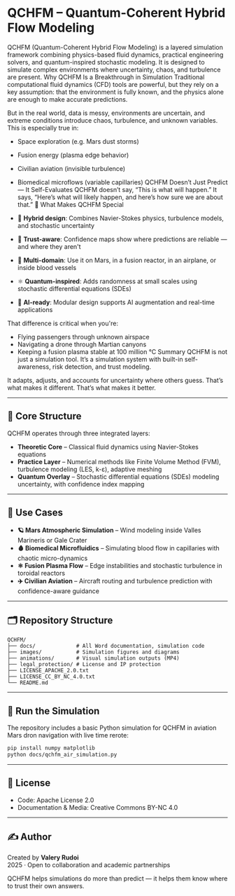 # QCHFM – Quantum-Coherent Hybrid Flow Modeling

QCHFM (Quantum-Coherent Hybrid Flow Modeling) is a layered simulation framework combining physics-based fluid dynamics, practical engineering solvers, and quantum-inspired stochastic modeling. It is designed to simulate complex environments where uncertainty, chaos, and turbulence are present. Why QCHFM Is a Breakthrough in Simulation
Traditional computational fluid dynamics (CFD) tools are powerful, but they rely on a key assumption: that the environment is fully known, and the physics alone are enough to make accurate predictions.

But in the real world, data is messy, environments are uncertain, and extreme conditions introduce chaos, turbulence, and unknown variables. This is especially true in:
- Space exploration (e.g. Mars dust storms)
- Fusion energy (plasma edge behavior)
- Civilian aviation (invisible turbulence)
- Biomedical microflows (variable capillaries)
QCHFM Doesn’t Just Predict — It Self-Evaluates
QCHFM doesn’t say, “This is what will happen.”
It says, “Here’s what will likely happen, and here’s how sure we are about that.”
🔬 What Makes QCHFM Special

- 🧠 **Hybrid design**: Combines Navier-Stokes physics, turbulence models, and stochastic uncertainty
- 🧭 **Trust-aware**: Confidence maps show where predictions are reliable — and where they aren't
- 📡 **Multi-domain**: Use it on Mars, in a fusion reactor, in an airplane, or inside blood vessels
- ⚛️ **Quantum-inspired**: Adds randomness at small scales using stochastic differential equations (SDEs)
- 🤖 **AI-ready**: Modular design supports AI augmentation and real-time applications

That difference is critical when you're:
- Flying passengers through unknown airspace
- Navigating a drone through Martian canyons
- Keeping a fusion plasma stable at 100 million °C
Summary
QCHFM is not just a simulation tool. It’s a simulation system with built-in self-awareness, risk detection, and trust modeling.

It adapts, adjusts, and accounts for uncertainty where others guess.
That’s what makes it different.
That’s what makes it better.


---

## 📐 Core Structure

QCHFM operates through three integrated layers:

- **Theoretic Core** – Classical fluid dynamics using Navier-Stokes equations
- **Practice Layer** – Numerical methods like Finite Volume Method (FVM), turbulence modeling (LES, k-ε), adaptive meshing
- **Quantum Overlay** – Stochastic differential equations (SDEs) modeling uncertainty, with confidence index mapping

---

## 🧪 Use Cases

- **🪐 Mars Atmospheric Simulation** – Wind modeling inside Valles Marineris or Gale Crater
- **🩸 Biomedical Microfluidics** – Simulating blood flow in capillaries with chaotic micro-dynamics
- **⚛️ Fusion Plasma Flow** – Edge instabilities and stochastic turbulence in toroidal reactors
- **✈️ Civilian Aviation** – Aircraft routing and turbulence prediction with confidence-aware guidance

---

## 🗂️ Repository Structure

```
QCHFM/
├── docs/             # All Word documentation, simulation code
├── images/           # Simulation figures and diagrams
├── animations/       # Visual simulation outputs (MP4)
├── legal_protection/ # License and IP protection
├── LICENSE_APACHE_2.0.txt
├── LICENSE_CC_BY_NC_4.0.txt
└── README.md
```

---

## 🚀 Run the Simulation

The repository includes a basic Python simulation for QCHFM in aviation Mars dron navigation with live time rerote:

```bash
pip install numpy matplotlib
python docs/qchfm_air_simulation.py
```

---

## 📜 License

- Code: Apache License 2.0
- Documentation & Media: Creative Commons BY-NC 4.0

---

## ✍️ Author

Created by **Valery Rudoi**  
2025 · Open to collaboration and academic partnerships

QCHFM helps simulations do more than predict — it helps them know where to trust their own answers.

